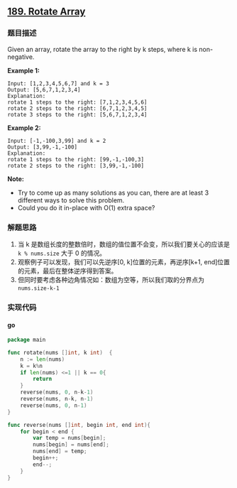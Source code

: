 ## [189. Rotate Array](https://leetcode.com/problems/rotate-array/)

### 题目描述
Given an array, rotate the array to the right by k steps, where k is non-negative.

**Example 1:**
```
Input: [1,2,3,4,5,6,7] and k = 3
Output: [5,6,7,1,2,3,4]
Explanation:
rotate 1 steps to the right: [7,1,2,3,4,5,6]
rotate 2 steps to the right: [6,7,1,2,3,4,5]
rotate 3 steps to the right: [5,6,7,1,2,3,4]
```
**Example 2:**
```
Input: [-1,-100,3,99] and k = 2
Output: [3,99,-1,-100]
Explanation: 
rotate 1 steps to the right: [99,-1,-100,3]
rotate 2 steps to the right: [3,99,-1,-100]
```
**Note:**

* Try to come up as many solutions as you can, there are at least 3 different ways to solve this problem.
* Could you do it in-place with O(1) extra space?

### 解题思路
1. 当 k 是数组长度的整数倍时，数组的值位置不会变，所以我们要关心的应该是 `k % nums.size` 大于 0 的情况。
2.  观察例子可以发现，我们可以先逆序[0, k]位置的元素，再逆序[k+1, end]位置的元素，最后在整体逆序得到答案。
3. 但同时要考虑各种边角情况如：数组为空等，所以我们取的分界点为 `nums.size-k-1`

### 实现代码

#### go
```go
package main

func rotate(nums []int, k int)  {
    n := len(nums)
    k = k%n
    if len(nums) <=1 || k == 0{
        return
    }
    reverse(nums, 0, n-k-1)
    reverse(nums, n-k, n-1)
    reverse(nums, 0, n-1)
}

func reverse(nums []int, begin int, end int){
    for begin < end {
        var temp = nums[begin];
        nums[begin] = nums[end];
        nums[end] = temp;
        begin++;
        end--;
    }
}
```